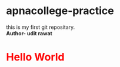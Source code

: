 # apnacollege-practice
this is my first git repositary.
<br><b>
Author- udit rawat
<b>
<h1 style="color:red;">Hello World</h1>
